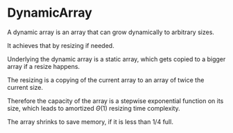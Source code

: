 # DynamicArray

A dynamic array is an array that can grow dynamically to arbitrary sizes.

It achieves that by resizing if needed.

Underlying the dynamic array is a static array, which gets copied to a bigger array if a resize happens.

The resizing is a copying of the current array to an array of twice the current size.

Therefore the capacity of the array is a stepwise exponential function on its size, which leads to amortized $\Theta(1)$ resizing time complexity.

The array shrinks to save memory, if it is less than $1/4$ full.

